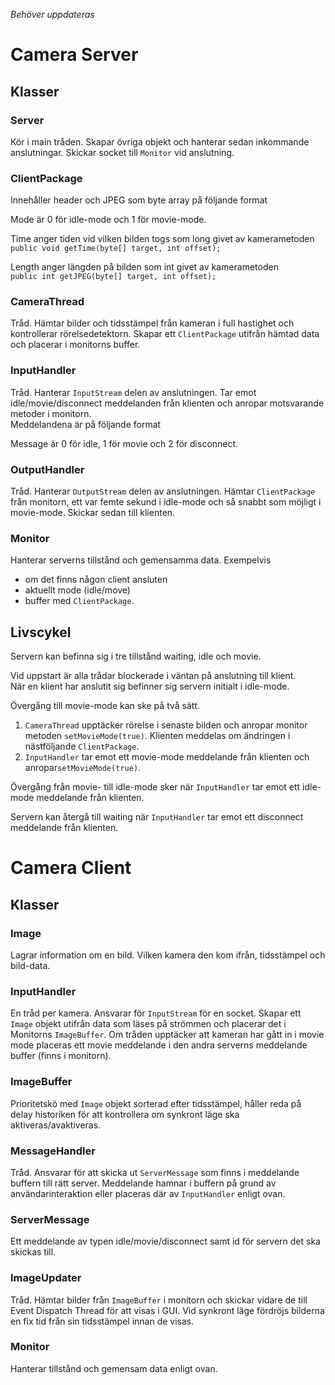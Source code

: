 *Behöver uppdateras*

# Camera Server

## Klasser

### Server
Kör i main tråden. Skapar övriga objekt och hanterar sedan inkommande anslutningar. Skickar socket till `Monitor` vid anslutning.  

### ClientPackage
Innehåller header och JPEG som byte array på följande format


Mode är 0 för idle-mode och 1 för movie-mode.

Time anger tiden vid vilken bilden togs som long givet av kamerametoden  
`public void getTime(byte[] target, int offset);`

Length anger längden på bilden som int givet av kamerametoden  
`public int getJPEG(byte[] target, int offset);`

### CameraThread
Tråd. Hämtar bilder och tidsstämpel från kameran i full hastighet och kontrollerar rörelsedetektorn. Skapar ett `ClientPackage` utifrån hämtad data och placerar i monitorns buffer.  

### InputHandler
Tråd. Hanterar `InputStream` delen av anslutningen. Tar emot idle/movie/disconnect meddelanden från klienten och anropar motsvarande metoder i monitorn.  
Meddelandena är på följande format

Message är 0 för idle, 1 för movie och 2 för disconnect.  

### OutputHandler
Tråd. Hanterar `OutputStream` delen av anslutningen. Hämtar `ClientPackage` från monitorn, ett  var femte sekund i idle-mode och så snabbt som möjligt i movie-mode. Skickar sedan till klienten.  

### Monitor
Hanterar serverns tillstånd och gemensamma data. Exempelvis 

* om det finns någon client ansluten
* aktuellt mode (idle/move)
* buffer med `ClientPackage`.  

## Livscykel
Servern kan befinna sig i tre tillstånd waiting, idle och movie. 

Vid uppstart är alla trådar blockerade i väntan på anslutning till klient.  
När en klient har anslutit sig befinner sig servern initialt i idle-mode.  

Övergång till movie-mode kan ske på två sätt.  

1. `CameraThread` upptäcker rörelse i senaste bilden och anropar monitor metoden `setMovieMode(true)`. Klienten meddelas om ändringen i nästföljande `ClientPackage`.
2. `InputHandler` tar emot ett movie-mode meddelande från klienten och anropar`setMovieMode(true)`.

Övergång från movie- till idle-mode sker när `InputHandler` tar emot ett idle-mode meddelande från klienten.  

Servern kan återgå till waiting när `InputHandler` tar emot ett disconnect meddelande från klienten.  

# Camera Client

## Klasser

### Image 
Lagrar information om en bild. Vilken kamera den kom ifrån, tidsstämpel och bild-data.  

### InputHandler
En tråd per kamera. Ansvarar för `InputStream` för en socket. Skapar ett `Image` objekt utifrån data som läses på strömmen och placerar det i Monitorns `ImageBuffer`. Om tråden upptäcker att kameran har gått in i movie mode placeras ett movie meddelande i den andra serverns meddelande buffer (finns i monitorn).

### ImageBuffer
Prioritetskö med `Image` objekt sorterad efter tidsstämpel, håller reda på delay historiken för att kontrollera om synkront läge ska aktiveras/avaktiveras.

### MessageHandler
Tråd. Ansvarar för att skicka ut `ServerMessage` som finns i meddelande buffern till rätt server. Meddelande hamnar i buffern på grund av användarinteraktion eller placeras där av `InputHandler` enligt ovan.  

### ServerMessage
Ett meddelande av typen idle/movie/disconnect samt id för servern det ska skickas till.

### ImageUpdater
Tråd. Hämtar bilder från `ImageBuffer` i monitorn och skickar vidare de till Event Dispatch Thread för att visas i GUI. Vid synkront läge fördröjs bilderna en fix tid från sin tidsstämpel innan de visas.  

### Monitor
Hanterar tillstånd och gemensam data enligt ovan.  
